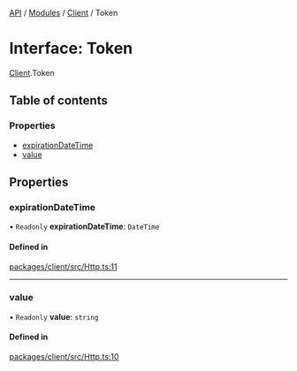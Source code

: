 [API](../API.md) / [Modules](../modules.md) / [Client](../modules/Client.md) / Token

# Interface: Token

[Client](../modules/Client.md).Token

## Table of contents

### Properties

- [expirationDateTime](Client.Token.md#expirationdatetime)
- [value](Client.Token.md#value)

## Properties

### expirationDateTime

• `Readonly` **expirationDateTime**: `DateTime`

#### Defined in

[packages/client/src/Http.ts:11](https://github.com/logion-network/logion-api/blob/main/packages/client/src/Http.ts#L11)

___

### value

• `Readonly` **value**: `string`

#### Defined in

[packages/client/src/Http.ts:10](https://github.com/logion-network/logion-api/blob/main/packages/client/src/Http.ts#L10)
